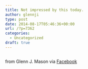 ```yaml
---
title: Not impressed by this today.
author: glennji
type: post
date: 2014-08-17T05:46:36+00:00
url: /?p=7362
categories:
  - Uncategorized
draft: true
---
```

<div>
  <img src='' style='max-width:600px;' /></p> 
  
  <div>
    from Glenn J. Mason via <a href="http://on.fb.me/VuRoDc">Facebook</a>
  </div>
</div>

